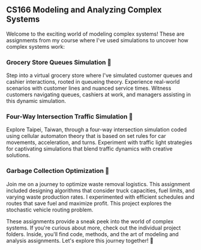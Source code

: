 ## CS166 Modeling and Analyzing Complex Systems

Welcome to the exciting world of modeling complex systems! These are assignments from my course where I've used simulations to uncover how complex systems work:

### Grocery Store Queues Simulation 🛒
Step into a virtual grocery store where I've simulated customer queues and cashier interactions, rooted in queueing theory. Experience real-world scenarios with customer lines and nuanced service times. Witness customers navigating queues, cashiers at work, and managers assisting in this dynamic simulation.

### Four-Way Intersection Traffic Simulation 🚦
Explore Taipei, Taiwan, through a four-way intersection simulation coded using cellular automaton theory that is based on set rules for car movements, acceleration, and turns. Experiment with traffic light strategies for captivating simulations that blend traffic dynamics with creative solutions.

### Garbage Collection Optimization 🚚
Join me on a journey to optimize waste removal logistics. This assignment included designing algorithms that consider truck capacities, fuel limits, and varying waste production rates. I experimented with efficient schedules and routes that save fuel and maximize profit. This project explores the stochastic vehicle routing problem.

These assignments provide a sneak peek into the world of complex systems. If you're curious about more, check out the individual project folders. Inside, you'll find code, methods, and the art of modeling and analysis assignments. Let's explore this journey together! 🌟
